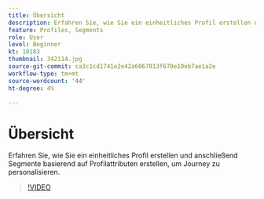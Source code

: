 ```yaml
---
title: Übersicht
description: Erfahren Sie, wie Sie ein einheitliches Profil erstellen und anschließend Segmente basierend auf Profilattributen erstellen, um Journey zu personalisieren.
feature: Profiles, Segments
role: User
level: Beginner
kt: 10183
thumbnail: 342114.jpg
source-git-commit: ca3c1cd1741e2e42a6067013f670e10eb7ae1a2e
workflow-type: tm+mt
source-wordcount: '44'
ht-degree: 4%

---
```



# Übersicht

Erfahren Sie, wie Sie ein einheitliches Profil erstellen und anschließend Segmente basierend auf Profilattributen erstellen, um Journey zu personalisieren.

>[!VIDEO](https://video.tv.adobe.com/v/342114?quality=12&learn=on)
